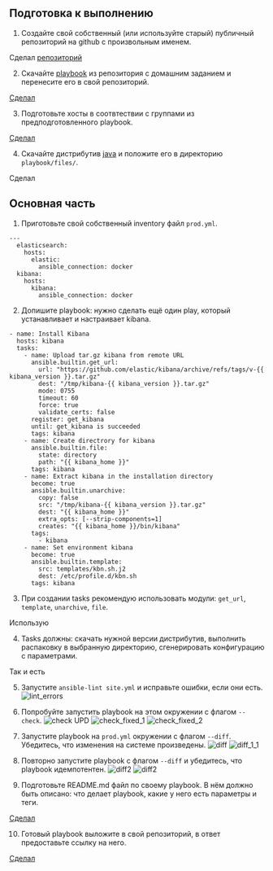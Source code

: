 ## Подготовка к выполнению
1. Создайте свой собственный (или используйте старый) публичный репозиторий на github с произвольным именем.


Сделал [репозиторий](https://github.com/evgeniy-skt/ansible-playbook)

2. Скачайте [playbook](./playbook/) из репозитория с домашним заданием и перенесите его в свой репозиторий.


[Сделал](https://github.com/evgeniy-skt/ansible-playbook/tree/main/playbook)

3. Подготовьте хосты в соотвтествии с группами из предподготовленного playbook.


[Сделал](https://github.com/evgeniy-skt/ansible-playbook/blob/main/docker-compose.yml)

4. Скачайте дистрибутив [java](https://www.oracle.com/java/technologies/javase-jdk11-downloads.html) и положите его в директорию `playbook/files/`.


Сделал

## Основная часть
1. Приготовьте свой собственный inventory файл `prod.yml`.
```
---
  elasticsearch:
    hosts:
      elastic:
        ansible_connection: docker
  kibana:
    hosts:
      kibana:
        ansible_connection: docker
```
2. Допишите playbook: нужно сделать ещё один play, который устанавливает и настраивает kibana.
```
- name: Install Kibana
  hosts: kibana
  tasks:
    - name: Upload tar.gz kibana from remote URL
      ansible.builtin.get_url:
        url: "https://github.com/elastic/kibana/archive/refs/tags/v-{{ kibana_version }}.tar.gz"
        dest: "/tmp/kibana-{{ kibana_version }}.tar.gz"
        mode: 0755
        timeout: 60
        force: true
        validate_certs: false
      register: get_kibana
      until: get_kibana is succeeded
      tags: kibana
    - name: Create directrory for kibana
      ansible.builtin.file:
        state: directory
        path: "{{ kibana_home }}"
      tags: kibana
    - name: Extract kibana in the installation directory
      become: true
      ansible.builtin.unarchive:
        copy: false
        src: "/tmp/kibana-{{ kibana_version }}.tar.gz"
        dest: "{{ kibana_home }}"
        extra_opts: [--strip-components=1]
        creates: "{{ kibana_home }}/bin/kibana"
      tags:
        - kibana
    - name: Set environment kibana
      become: true
      ansible.builtin.template:
        src: templates/kbn.sh.j2
        dest: /etc/profile.d/kbn.sh
      tags: kibana

```
3. При создании tasks рекомендую использовать модули: `get_url`, `template`, `unarchive`, `file`.


Использую

4. Tasks должны: скачать нужной версии дистрибутив, выполнить распаковку в выбранную директорию, сгенерировать конфигурацию с параметрами.


Так и есть

5. Запустите `ansible-lint site.yml` и исправьте ошибки, если они есть.
![lint_errors](https://github.com/evgeniy-skt/devops-netology/blob/main/screenshots/8_2_lint_empty_errors.png)
6. Попробуйте запустить playbook на этом окружении с флагом `--check`.
![check](https://github.com/evgeniy-skt/devops-netology/blob/main/screenshots/8_2_ansible_check.png)
UPD
![check_fixed_1](https://github.com/evgeniy-skt/devops-netology/blob/main/screenshots/8_2_ansible_check_fixed_1.png)
![check_fixed_2](https://github.com/evgeniy-skt/devops-netology/blob/main/screenshots/8_2_ansible_check_fixed_2.png)

7. Запустите playbook на `prod.yml` окружении с флагом `--diff`. Убедитесь, что изменения на системе произведены.
![diff](https://github.com/evgeniy-skt/devops-netology/blob/main/screenshots/8_2_ansible_diff.png)
![diff_1_1](https://github.com/evgeniy-skt/devops-netology/blob/main/screenshots/8_2_ansible_diff_1_1.png)
8. Повторно запустите playbook с флагом `--diff` и убедитесь, что playbook идемпотентен.
![diff2](https://github.com/evgeniy-skt/devops-netology/blob/main/screenshots/8_2_ansible_diff2.png)
![diff2](https://github.com/evgeniy-skt/devops-netology/blob/main/screenshots/8_2_ansible_diff2_1.png)
9. Подготовьте README.md файл по своему playbook. В нём должно быть описано: что делает playbook, какие у него есть параметры и теги.


[Сделал](https://github.com/evgeniy-skt/ansible-playbook/blob/main/README.md)

10. Готовый playbook выложите в свой репозиторий, в ответ предоставьте ссылку на него.


[Сделал]([Сделал](https://github.com/evgeniy-skt/ansible-playbook/blob/main/docker-compose.yml))
